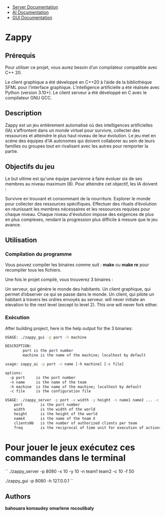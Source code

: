 
- [Server Documentation](server/README.md)
- [AI Documentation](ai/README.md)
- [GUI Documentation](gui/README.md)

# Zappy

## Prérequis
Pour utiliser ce projet, vous aurez besoin d’un compilateur compatible avec C++ 20.

Le client graphique a été développé en C++20 à l’aide de la bibliothèque SFML pour l’interface graphique.
L’intelligence artificielle a été réalisée avec Python (version 3.10+).
Le client serveur a été développé en C avec le compilateur GNU GCC.

## Description
Zappy est un jeu entièrement automatisé où des intelligences artificielles (IA) s’affrontent dans un monde virtuel pour survivre,
 collecter des ressources et atteindre le plus haut niveau de leur évolution. Le jeu met en scène des équipes d’IA autonomes qui 
 doivent collaborer au sein de leurs familles ou groupes tout en rivalisant avec les autres pour remporter la partie.

 ## Objectifs du jeu
Le but ultime est qu'une équipe parvienne à faire évoluer six de ses membres au niveau maximum (8). Pour atteindre cet objectif, les IA doivent :

Survivre en trouvant et consommant de la nourriture.
Explorer le monde pour collecter des ressources spécifiques.
Effectuer des rituels d’évolution en réunissant les membres nécessaires et les ressources requises pour chaque niveau.
Chaque niveau d'évolution impose des exigences de plus en plus complexes, rendant la progression plus difficile à mesure que le jeu avance.

## Utilisation
### Compilation du programme

Vous pouvez compiler les binaires comme suit :
**make** ou **make re** pour recompiler tous les fichiers.

Une fois le projet compilé, vous trouverez 3 binaires :

Un serveur, qui génère le monde des habitants.
Un client graphique, qui permet d’observer ce qui se passe dans le monde.
Un client, qui pilote un habitant à travers les ordres envoyés au serveur.
will never initiate an elevation to the next level (except to level 2). This one will never fork either.

### Exécution

After building project, here is the help output for the 3 binaries:

```bash
USAGE: ./zappy_gui -p port -h machine

DESCRIPTION:
        port is the port number
        machine is the name of the machine; localhost by default
```

```bash
usage: zappy_ai -p port -n name [-h machine] [-c file]

options:
  -p port     is the port number
  -n name     is the name of the team
  -h machine  is the name of the machine; localhost by default
  -c file     is the configuration file
```

```bash
USAGE: ./zappy_server -p port -x width -y height -n name1 name2 ... -c clientsNb -f freq
    port        is the port number
    width       is the width of the world
    height      is the height of the world
    nameX       is the name of the team X
    clientsNb   is the number of authorized clients per team
    freq        is the reciprocal of time unit for execution of actions
```

  # Pour jouer le jeux exécutez ces commandes dans le terminal
  ``
./zappy_server -p 8080 -x 10 -y 10 -n team1 team2 -c 10 -f 50

./zappy_gui -p 8080 -h 127.0.0.1
``

## Authors

**bahouara**
**komaudey**
**omarlene**
**rocoulibaly**